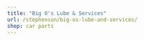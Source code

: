 ```yaml
---
title: "Big O's Lube & Services"
url: /stephenson/big-os-lube-and-services/
shop: car parts
---
```

